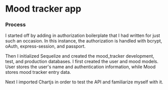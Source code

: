 # Mood tracker app

### Process
I started off by adding in authorization boilerplate that I had written for just such an occasion. In this instance, the authorization is handled with bcrypt, oAuth, express-session, and passport.

Then I initialized Sequelize and created the mood_tracker development, test, and production databases. I first created the user and mood models. User stores the user's name and authentication information, while Mood stores mood tracker entry data. 

Next I imported Chartjs in order to test the API and familiarize myself with it. 